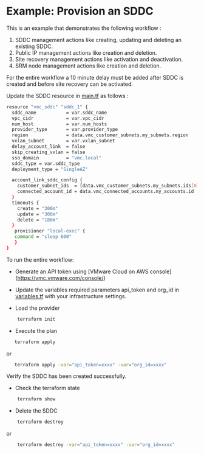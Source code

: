 # Example: Provision an SDDC

This is an example that demonstrates the following workflow :

1. SDDC management actions like creating, updating and deleting an existing SDDC.
2. Public IP management actions like creation and deletion.
3. Site recovery management actions like activation and deactivation.
4. SRM node management actions like creation and deletion.

For the entire workflow a 10 minute delay must be added after SDDC is created and before site recovery can be activated.

Update the SDDC resource in [main.tf](https://github.com/terraform-providers/terraform-provider-vmc/blob/master/examples/main.tf) as follows :

```sh
resource "vmc_sddc" "sddc_1" {
  sddc_name           = var.sddc_name
  vpc_cidr            = var.vpc_cidr
  num_host            = var.num_hosts
  provider_type       = var.provider_type
  region              = data.vmc_customer_subnets.my_subnets.region
  vxlan_subnet        = var.vxlan_subnet
  delay_account_link  = false
  skip_creating_vxlan = false
  sso_domain          = "vmc.local"
  sddc_type = var.sddc_type
  deployment_type = "SingleAZ"

  account_link_sddc_config {
    customer_subnet_ids  = [data.vmc_customer_subnets.my_subnets.ids[0]]
    connected_account_id = data.vmc_connected_accounts.my_accounts.id
  }
  timeouts {
    create = "300m"
    update = "300m"
    delete = "180m"
  }
   provisioner "local-exec" {
   command = "sleep 600"
   }
}
```

To run the entire workflow:

* Generate an API token using [VMware Cloud on AWS console] (https://vmc.vmware.com/console/)

* Update the variables required parameters api_token and org_id in [variables.tf](https://github.com/terraform-providers/terraform-provider-vmc/blob/master/examples/variables.tf) with your infrastructure settings. 
 
* Load the provider

```sh
    terraform init
```

* Execute the plan

```sh
   terraform apply
```

or

```sh
   terraform apply -var="api_token=xxxx" -var="org_id=xxxx"
```

Verify the SDDC has been created successfully.

* Check the terraform state

```sh
    terraform show
```

* Delete the SDDC

```sh
    terraform destroy
```

or

```sh
    terraform destroy -var="api_token=xxxx" -var="org_id=xxxx"
```
